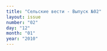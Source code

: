 ```yaml
---
title: "Сельские вести - Выпуск №02"
layout: issue
number: "02"
day: "12"
month: "01"
year: "2010"
---
```

